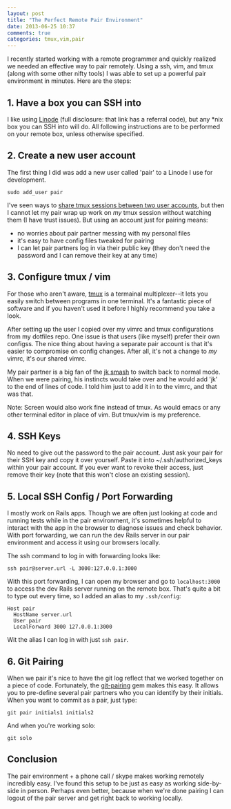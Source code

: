 ```yaml
---
layout: post
title: "The Perfect Remote Pair Environment"
date: 2013-06-25 10:37
comments: true
categories: tmux,vim,pair
---
```


I recently started working with a remote programmer and quickly realized we
needed an effective way to pair remotely. Using a ssh, vim, and tmux (along
with some other nifty tools) I was able to set up a powerful pair environment
in minutes. Here are the steps:

## 1. Have a box you can SSH into

I like using
[Linode](http://www.linode.com/?r=baecb63cb7bb6144d5328e91159225e45e876115)
(full disclosure: that link has a referral code), but any \*nix box you can SSH
into will do. All following instructions are to be performed on your remote
box, unless otherwise specified.

## 2. Create a new user account

The first thing I did was add a new user called 'pair' to a Linode I use for
development.

```
sudo add_user pair
```

I've seen ways to [share tmux sessions between two user
accounts](http://readystate4.com/2011/01/02/sharing-remote-terminal-session-between-two-users-with-tmux/),
but then I cannot let my pair wrap up work on *my* tmux session without
watching them (I have trust issues). But using an account just for pairing
means:

* no worries about pair partner messing with my personal files
* it's easy to have config files tweaked for pairing
* I can let pair partners log in via their public key (they don't need the
  password and I can remove their key at any time)

## 3. Configure tmux / vim

For those who aren't aware, [tmux](http://tmux.sourceforge.net/) is a termainal
multiplexer--it lets you easily switch between programs in one terminal. It's a
fantastic piece of software and if you haven't used it before I highly
recommend you take a look.

After setting up the user I copied over my vimrc and tmux configurations from
my dotfiles repo. One issue is that users (like myself) prefer their own
configss. The nice thing about having a separate pair account is that it's
easier to compromise on config changes. After all, it's not a change to *my*
vimrc, it's our shared vimrc.

My pair partner is a big fan of the [jk smash](http://vimbits.com/bits/180) to
switch back to normal mode.  When we were pairing, his instincts would take
over and he would add 'jk' to the end of lines of code. I told him just
to add it in to the vimrc, and that was that.

Note: Screen would also work fine instead of tmux. As would emacs or any other
terminal editor in place of vim. But tmux/vim is my preference.

## 4. SSH Keys

No need to give out the password to the pair account. Just ask your pair for
their SSH key and copy it over yourself. Paste it into ~/.ssh/authorized_keys
within your pair account. If you ever want to revoke their access, just remove
their key (note that this won't close an existing session).

## 5. Local SSH Config / Port Forwarding

I mostly work on Rails apps. Though we are often just looking at code and
running tests while in the pair environment, it's sometimes helpful to interact
with the app in the browser to diagnose issues and check behavior. With port
forwarding, we can run the dev Rails server in our pair environment and access
it using our browsers locally.

The ssh command to log in with forwarding looks like:

```
ssh pair@server.url -L 3000:127.0.0.1:3000
```

With this port forwarding, I can open my browser and go to `localhost:3000` to
access the dev Rails server running on the remote box. That's quite a bit to
type out every time, so I added an alias to my `.ssh/config`:

```
Host pair
  HostName server.url
  User pair
  LocalForward 3000 127.0.0.1:3000
```

Wit the alias I can log in with just `ssh pair`.

## 6. Git Pairing

When we pair it's nice to have the git log reflect that we worked together on a
piece of code. Fortunately, the
[git-pairing](https://github.com/glg/git-pairing) gem makes this easy. It
allows you to pre-define several pair partners who you can identify by their
initials. When you want to commit as a pair, just type:

```
git pair initials1 initials2
```
And when you're working solo:
```
git solo
```

## Conclusion

The pair environment + a phone call / skype makes working remotely incredibly
easy. I've found this setup to be just as easy as working side-by-side in
person. Perhaps even better, because when we're done pairing I can logout of
the pair server and get right back to working locally.
